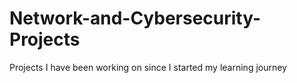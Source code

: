 # Network-and-Cybersecurity-Projects
Projects I have been working on since I started my learning journey
